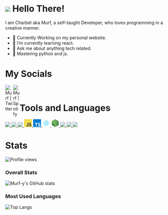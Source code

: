 # <img src="https://cdn.discordapp.com/emojis/776716850301763605.gif?v=1" width="40"> Hello There! 

I am Charbel aka Murf, a self-taught Developer, who loves programming in a creative manner.

- 🔭 Currently Working on my personal website.
- 🌱 I’m currently learning react.
- 💬 Ask me about anything tech related.
- 💪 Mastering python and js.


# My Socials

<a href="https://twitter.com/Murf_y">
  <img align="left" alt="Murf | Twitter" width="25px" src="https://img.icons8.com/plasticine/100/000000/twitter--v2.png">
</a>
<a href="https://open.spotify.com/user/6gtrise0xs3x2e53nxcivph9i">
  <img align="left" alt="Murf | Spotify" width="21px" src="https://www.flaticon.com/svg/static/icons/svg/174/174872.svg">
</a>
<br />

# Tools and Languages

<a href="https://code.visualstudio.com/">
<img height="25" src="https://cdn.discordapp.com/attachments/765049600817233931/781425295622012968/visual-studio-code.png">
</a>
<a href="https://git-scm.com/">
<img height="25" src="https://git-scm.com/images/logos/downloads/Git-Icon-1788C.png">
</a>
<a href="https://developer.mozilla.org/en-US/docs/Web/HTML">
<img height="25" src="https://cdn.discordapp.com/attachments/765049600817233931/781426103742234634/html.png">
</a>
<a href="https://www.javascript.com/">
<img height="25" src="https://raw.githubusercontent.com/github/explore/80688e429a7d4ef2fca1e82350fe8e3517d3494d/topics/javascript/javascript.png">
</a>
<a href="typescriptlang.org">
<img height="25" src="https://raw.githubusercontent.com/github/explore/80688e429a7d4ef2fca1e82350fe8e3517d3494d/topics/typescript/typescript.png">
</a>
<a href="https://reactjs.org/">
<img height="25" src="https://raw.githubusercontent.com/github/explore/80688e429a7d4ef2fca1e82350fe8e3517d3494d/topics/react/react.png">
</a>
<a href="https://nodejs.org/en/">
<img height="25" src="https://raw.githubusercontent.com/github/explore/80688e429a7d4ef2fca1e82350fe8e3517d3494d/topics/nodejs/nodejs.png">
</a>
<a href="https://unity.com">
<img height="25" src="https://img.icons8.com/ios-filled/50/000000/unity.png"/>
</a>
<a href="https://blender.org">
  <img height="25" src="https://img.icons8.com/fluent/144/000000/blender-3d.png"/>
</a>
<a href="https://www.python.org/">
  <img height="25" src="https://img.icons8.com/color/96/000000/python.png"/>
</a>


# Stats
![Profile views](https://komarev.com/ghpvc/?username=Murf-y)
### Overall Stats
![Murf-y's GitHub stats](https://github-readme-stats.vercel.app/api?username=Murf-y&show_icons=true&theme=tokyonight)
  
### Most Used Languages
![Top Langs](https://github-readme-stats.vercel.app/api/top-langs/?username=Murf-y&exclude_repo=Rockvader&langs_count=8&theme=tokyonight&layout=compact)

